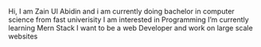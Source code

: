 Hi, I am Zain Ul Abidin and i am currently doing bachelor in computer science from fast univerisity
I am interested in Programming
I’m currently learning Mern Stack
I want to be a web Developer and work on large scale websites
